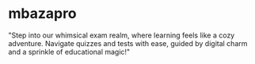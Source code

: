 # mbazapro
"Step into our whimsical exam realm, where learning feels like a cozy adventure. Navigate quizzes and tests with ease, guided by digital charm and a sprinkle of educational magic!"
